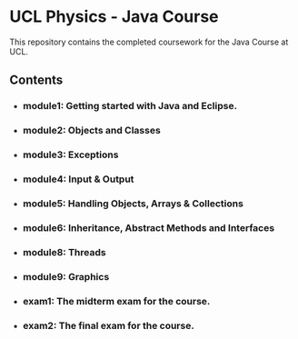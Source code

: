 # UCL Physics - Java Course
This repository contains the completed coursework for the Java Course at UCL. 

## Contents
- ### module1: Getting started with Java and Eclipse.

- ### module2: Objects and Classes

- ### module3: Exceptions

- ### module4: Input & Output
 
- ### module5: Handling Objects, Arrays & Collections

- ### module6: Inheritance, Abstract Methods and Interfaces

- ### module8: Threads

- ### module9: Graphics

- ### exam1: The midterm exam for the course.

- ### exam2: The final exam for the course.
